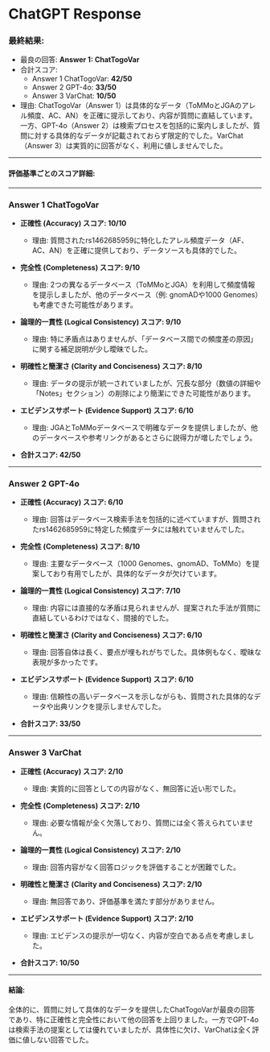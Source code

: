 # ChatGPT Response

### 最終結果:
- 最良の回答: **Answer 1: ChatTogoVar**
- 合計スコア:
  - Answer 1 ChatTogoVar: **42/50**
  - Answer 2 GPT-4o: **33/50**
  - Answer 3 VarChat: **10/50**
- 理由: 
  ChatTogoVar（Answer 1）は具体的なデータ（ToMMoとJGAのアレル頻度、AC、AN）を正確に提示しており、内容が質問に直結しています。一方、GPT-4o（Answer 2）は検索プロセスを包括的に案内しましたが、質問に対する具体的なデータが記載されておらず限定的でした。VarChat（Answer 3）は実質的に回答がなく、利用に値しませんでした。

---

#### 評価基準ごとのスコア詳細:

---

### **Answer 1 ChatTogoVar**

- **正確性 (Accuracy) スコア: 10/10**
  - 理由: 質問されたrs1462685959に特化したアレル頻度データ（AF、AC、AN）を正確に提供しており、データソースも具体的でした。
  
- **完全性 (Completeness) スコア: 9/10**
  - 理由: 2つの異なるデータベース（ToMMoとJGA）を利用して頻度情報を提示しましたが、他のデータベース（例: gnomADや1000 Genomes）も考慮できた可能性があります。
  
- **論理的一貫性 (Logical Consistency) スコア: 9/10**
  - 理由: 特に矛盾点はありませんが、「データベース間での頻度差の原因」に関する補足説明が少し曖昧でした。
  
- **明確性と簡潔さ (Clarity and Conciseness) スコア: 8/10**
  - 理由: データの提示が統一されていましたが、冗長な部分（数値の詳細や「Notes」セクション）の削除により簡潔にできた可能性があります。
  
- **エビデンスサポート (Evidence Support) スコア: 6/10**
  - 理由: JGAとToMMoデータベースで明確なデータを提供しましたが、他のデータベースや参考リンクがあるとさらに説得力が増したでしょう。

- **合計スコア: 42/50**

---

### **Answer 2 GPT-4o**

- **正確性 (Accuracy) スコア: 6/10**
  - 理由: 回答はデータベース検索手法を包括的に述べていますが、質問されたrs1462685959に特定した頻度データには触れていませんでした。
  
- **完全性 (Completeness) スコア: 8/10**
  - 理由: 主要なデータベース（1000 Genomes、gnomAD、ToMMo）を提案しており有用でしたが、具体的なデータが欠けています。
  
- **論理的一貫性 (Logical Consistency) スコア: 7/10**
  - 理由: 内容には直接的な矛盾は見られませんが、提案された手法が質問に直結しているわけではなく、間接的でした。
  
- **明確性と簡潔さ (Clarity and Conciseness) スコア: 6/10**
  - 理由: 回答自体は長く、要点が埋もれがちでした。具体例もなく、曖昧な表現が多かったです。
  
- **エビデンスサポート (Evidence Support) スコア: 6/10**
  - 理由: 信頼性の高いデータベースを示しながらも、質問された具体的なデータや出典リンクを提示しませんでした。

- **合計スコア: 33/50**

---

### **Answer 3 VarChat**

- **正確性 (Accuracy) スコア: 2/10**
  - 理由: 実質的に回答としての内容がなく、無回答に近い形でした。
  
- **完全性 (Completeness) スコア: 2/10**
  - 理由: 必要な情報が全く欠落しており、質問には全く答えられていません。
  
- **論理的一貫性 (Logical Consistency) スコア: 2/10**
  - 理由: 回答内容がなく回答ロジックを評価することが困難でした。
  
- **明確性と簡潔さ (Clarity and Conciseness) スコア: 2/10**
  - 理由: 無回答であり、評価基準を満たす部分がありません。
  
- **エビデンスサポート (Evidence Support) スコア: 2/10**
  - 理由: エビデンスの提示が一切なく、内容が空白である点を考慮しました。
  
- **合計スコア: 10/50**

---

#### 結論:
全体的に、質問に対して具体的なデータを提供したChatTogoVarが最良の回答であり、特に正確性と完全性において他の回答を上回りました。一方でGPT-4oは検索手法の提案としては優れていましたが、具体性に欠け、VarChatは全く評価に値しない回答でした。